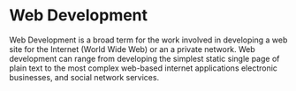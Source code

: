 # Web Development <br>
Web Development is a broad term for the work involved in developing a web site for the Internet (World Wide Web) 
or an a private network.
Web development can range from developing the simplest static single page of plain text to the most complex 
web-based internet applications  electronic businesses, and social network services.
